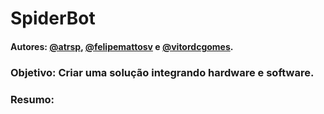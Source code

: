 # SpiderBot

#### Autores: [@atrsp](https://github.com/atrsp), [@felipemattosv](https://github.com/felipemattosv) e [@vitordcgomes](https://github.com/vitordcgomes).

### Objetivo: Criar uma solução integrando hardware e software.

### Resumo:
